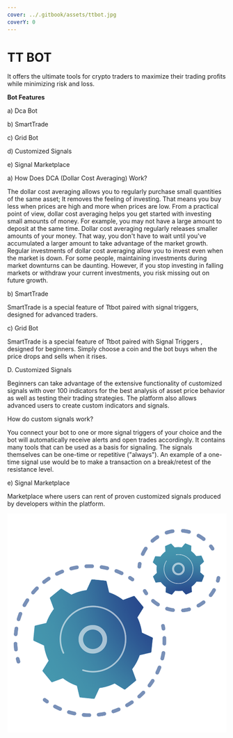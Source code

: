 ```yaml
---
cover: ../.gitbook/assets/ttbot.jpg
coverY: 0
---
```


# TT BOT

It offers the ultimate tools for crypto traders to maximize their trading profits while minimizing risk and loss.

**Bot Features**

a) Dca Bot

b) SmartTrade

c) Grid Bot

d) Customized Signals

e) Signal Marketplace

a) How Does DCA (Dollar Cost Averaging) Work?

The dollar cost averaging allows you to regularly purchase small quantities of the same asset; It removes the feeling of investing. That means you buy less when prices are high and more when prices are low. From a practical point of view, dollar cost averaging helps you get started with investing small amounts of money. For example, you may not have a large amount to deposit at the same time. Dollar cost averaging regularly releases smaller amounts of your money. That way, you don't have to wait until you've accumulated a larger amount to take advantage of the market growth. Regular investments of dollar cost averaging allow you to invest even when the market is down. For some people, maintaining investments during market downturns can be daunting. However, if you stop investing in falling markets or withdraw your current investments, you risk missing out on future growth.

b) SmartTrade

SmartTrade is a special feature of Ttbot paired with signal triggers, designed for advanced traders.

c) Grid Bot

SmartTrade is a special feature of Ttbot paired with Signal Triggers , designed for beginners. Simply choose a coin and the bot buys when the price drops and sells when it rises.

D. Customized Signals

Beginners can take advantage of the extensive functionality of customized signals with over 100 indicators for the best analysis of asset price behavior as well as testing their trading strategies. The platform also allows advanced users to create custom indicators and signals.

How do custom signals work?

You connect your bot to one or more signal triggers of your choice and the bot will automatically receive alerts and open trades accordingly. It contains many tools that can be used as a basis for signaling. The signals themselves can be one-time or repetitive ("always"). An example of a one-time signal use would be to make a transaction on a break/retest of the resistance level.

e) Signal Marketplace

Marketplace where users can rent of proven customized signals produced by developers within the platform.



![](../.gitbook/assets/ttbot.png)
